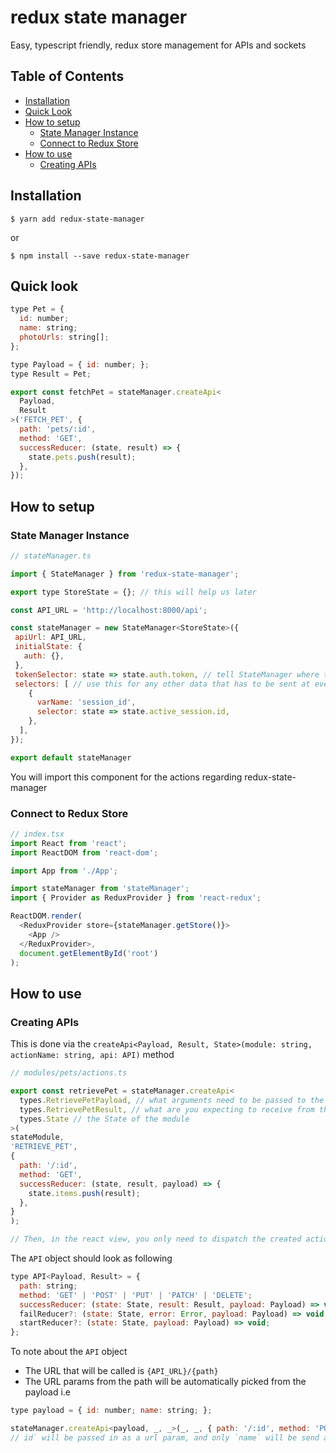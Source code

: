 # redux state manager

Easy, typescript friendly, redux store management for APIs and sockets

## Table of Contents

* [Installation](#installation)
* [Quick Look](#quick-look)
* [How to setup](#how-to-setup)
  * [State Manager Instance](#state-manager-instance)
  * [Connect to Redux Store](#connect-to-redux-store)
* [How to use](#how-to-use)
  * [Creating APIs](#creating-apis)


## Installation

```shell
$ yarn add redux-state-manager
```
or
```shell
$ npm install --save redux-state-manager
```

## Quick look

```js
type Pet = {
  id: number;
  name: string;
  photoUrls: string[];
};

type Payload = { id: number; };
type Result = Pet;

export const fetchPet = stateManager.createApi<
  Payload,
  Result
>('FETCH_PET', {
  path: 'pets/:id',
  method: 'GET',
  successReducer: (state, result) => {
    state.pets.push(result);
  },
});
```

## How to setup

### State Manager Instance

```js
// stateManager.ts

import { StateManager } from 'redux-state-manager';

export type StoreState = {}; // this will help us later

const API_URL = 'http://localhost:8000/api';

const stateManager = new StateManager<StoreState>({
 apiUrl: API_URL, 
 initialState: {
   auth: {},
 },
 tokenSelector: state => state.auth.token, // tell StateManager where to find the JWT token
 selectors: [ // use this for any other data that has to be sent at every request
    {
      varName: 'session_id',
      selector: state => state.active_session.id,
    },
  ],
});

export default stateManager
```
You will import this component for the actions regarding redux-state-manager

### Connect to Redux Store

```js
// index.tsx
import React from 'react';
import ReactDOM from 'react-dom';

import App from './App';

import stateManager from 'stateManager';
import { Provider as ReduxProvider } from 'react-redux';

ReactDOM.render(
  <ReduxProvider store={stateManager.getStore()}>
    <App />
  </ReduxProvider>,
  document.getElementById('root')
);

```

## How to use

### Creating APIs

This is done via the `createApi<Payload, Result, State>(module: string, actionName: string, api: API)` method

```js
// modules/pets/actions.ts

export const retrievePet = stateManager.createApi<
  types.RetrievePetPayload, // what arguments need to be passed to the API  (i.e { id: number })
  types.RetrievePetResult, // what are you expecting to receive from the api
  types.State // the State of the module
>(
stateModule, 
'RETRIEVE_PET', 
{
  path: '/:id',
  method: 'GET',
  successReducer: (state, result, payload) => {
    state.items.push(result);
  },
}
);

// Then, in the react view, you only need to dispatch the created action
```

The `API` object should look as following
```js
type API<Payload, Result> = {
  path: string;
  method: 'GET' | 'POST' | 'PUT' | 'PATCH' | 'DELETE';
  successReducer: (state: State, result: Result, payload: Payload) => void;
  failReducer?: (state: State, error: Error, payload: Payload) => void;
  startReducer?: (state: State, payload: Payload) => void;
};
```

To note about the `API` object
* The URL that will be called is `{API_URL}/{path}`
* The URL params from the path will be automatically picked from the payload
i.e 
```js
type payload = { id: number; name: string; };

stateManager.createApi<payload, _, _>(_, _, { path: '/:id', method: 'POST', ... });
// id` will be passed in as a url param, and only `name` will be send as json data to the API
```


